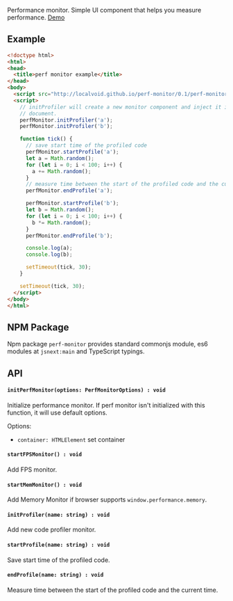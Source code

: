 Performance monitor. Simple UI component that helps you measure performance.
[Demo](http://localvoid.github.io/kivi-dbmonster/)

## Example

```html
<!doctype html>
<html>
<head>
  <title>perf monitor example</title>
</head>
<body>
  <script src="http://localvoid.github.io/perf-monitor/0.1/perf-monitor.js"></script>
  <script>
    // initProfiler will create a new monitor component and inject it into your
    // document.
    perfMonitor.initProfiler('a');
    perfMonitor.initProfiler('b');

    function tick() {
      // save start time of the profiled code
      perfMonitor.startProfile('a');
      let a = Math.random();
      for (let i = 0; i < 100; i++) {
        a += Math.random();
      }
      // measure time between the start of the profiled code and the current time
      perfMonitor.endProfile('a');

      perfMonitor.startProfile('b');
      let b = Math.random();
      for (let i = 0; i < 100; i++) {
        b *= Math.random();
      }
      perfMonitor.endProfile('b');

      console.log(a);
      console.log(b);

      setTimeout(tick, 30);
    }

    setTimeout(tick, 30);
  </script>
</body>
</html>
```

## NPM Package

Npm package `perf-monitor` provides standard commonjs module, es6 modules at
`jsnext:main` and TypeScript typings.

## API

#### `initPerfMonitor(options: PerfMonitorOptions) : void`

Initialize performance monitor. If perf monitor isn't initialized with this
function, it will use default options.

Options:

 - `container: HTMLElement` set container

#### `startFPSMonitor() : void`

Add FPS monitor.

#### `startMemMonitor() : void`

Add Memory Monitor if browser supports `window.performance.memory`.

#### `initProfiler(name: string) : void`

Add new code profiler monitor.

#### `startProfile(name: string) : void`

Save start time of the profiled code.

#### `endProfile(name: string) : void`

Measure time between the start of the profiled code and the current time.
